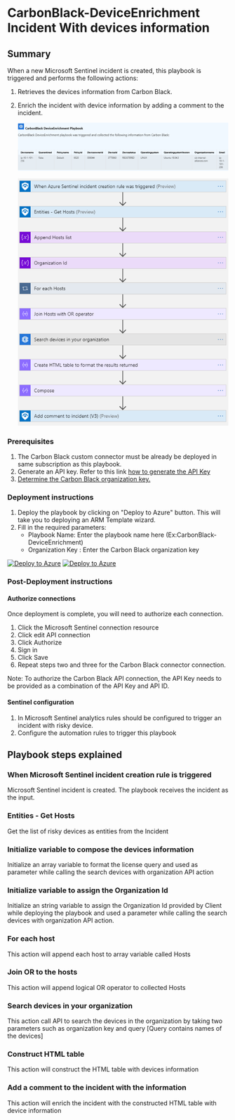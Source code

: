 # CarbonBlack-DeviceEnrichment Incident With devices information

## Summary

 When a new Microsoft Sentinel incident is created, this playbook is triggered and performs the following actions:

 1. Retrieves the devices information from Carbon Black.
 2. Enrich the incident with device information by adding a comment to the incident.

    ![Comment example](./images/IncidentComment.png)

    ![CarbonBlack-Enrich Incident With devices information](./images/designerOverviewLight.png)

### Prerequisites

1. The Carbon Black custom connector must be already be deployed in same subscription as this playbook.
2. Generate an API key. Refer to this link [how to generate the API Key](https://developer.carbonblack.com/reference/carbon-black-cloud/authentication/#creating-an-api-key)
3. [Determine the Carbon Black organization key.](https://developer.carbonblack.com/reference/carbon-black-cloud/authentication/#creating-an-api-key)

### Deployment instructions

1. Deploy the playbook by clicking on "Deploy to Azure" button. This will take you to deploying an ARM Template wizard.
2. Fill in the required parameters:
    * Playbook Name: Enter the playbook name here (Ex:CarbonBlack-DeviceEnrichment)
    * Organization Key : Enter the Carbon Black organization key

[![Deploy to Azure](https://aka.ms/deploytoazurebutton)](https://portal.azure.com/#create/Microsoft.Template/uri/https%3A%2F%2Fraw.githubusercontent.com%2FAzure%2FAzure-Sentinel%2Fmaster%2FSolutions%2FCarbonBlack%2FPlaybooks%2FCarbonBlack-DeviceEnrichment%2Fazuredeploy.json) [![Deploy to Azure](https://aka.ms/deploytoazuregovbutton)](https://portal.azure.us/#create/Microsoft.Template/uri/https%3A%2F%2Fraw.githubusercontent.com%2FAzure%2FAzure-Sentinel%2Fmaster%2FSolutions%2FCarbonBlack%2FPlaybooks%2FCarbonBlack-DeviceEnrichment%2Fazuredeploy.json)

### Post-Deployment instructions

#### Authorize connections

Once deployment is complete, you will need to authorize each connection.

1. Click the Microsoft Sentinel connection resource
2. Click edit API connection
3. Click Authorize
4. Sign in
5. Click Save
6. Repeat steps two and three for the Carbon Black connector connection.

Note: To authorize the Carbon Black API connection, the API Key needs to be provided as a combination of the API Key and API ID.

#### Sentinel configuration

1. In Microsoft Sentinel analytics rules should be configured to trigger an incident with risky device.
2. Configure the automation rules to trigger this playbook

## Playbook steps explained

### When Microsoft Sentinel incident creation rule is triggered

Microsoft Sentinel incident is created. The playbook receives the incident as the input.

### Entities - Get Hosts

Get the list of risky devices as entities from the Incident

### Initialize variable to compose the devices information

Initialize an array variable to format the license query and used as parameter while calling the search devices with organization API action

### Initialize variable to assign the Organization Id

Initialize an string variable to assign the Organization Id provided by Client while deploying the playbook and used a parameter while calling the search devices with organization API action.

### For each host

This action will append each host to array variable called Hosts

### Join OR to the hosts

This action will append logical OR operator to collected Hosts

### Search devices in your organization

This action call API to search the devices in the organization by taking two parameters such as organization key and query [Query contains names of the devices]

### Construct HTML table

This action will construct the HTML table with devices information

### Add a comment to the incident with the information

This action will enrich the incident with the constructed HTML table with device information

